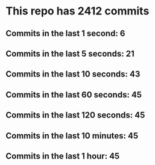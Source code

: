 # This repo has 2412 commits

## Commits in the last 1 second: 6
## Commits in the last 5 seconds: 21
## Commits in the last 10 seconds: 43
## Commits in the last 60 seconds: 45
## Commits in the last 120 seconds: 45
## Commits in the last 10 minutes: 45
## Commits in the last 1 hour: 45
